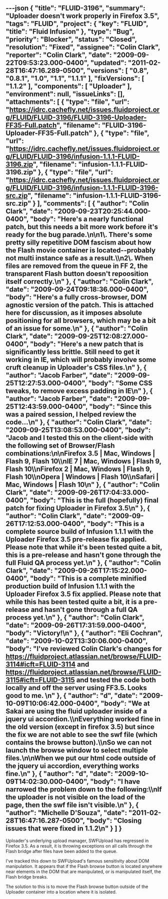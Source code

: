 ---json
{
  "title": "FLUID-3196",
  "summary": "Uploader doesn't work properly in Firefox 3.5",
  "tags": "FLUID",
  "project": {
    "key": "FLUID",
    "title": "Fluid Infusion"
  },
  "type": "Bug",
  "priority": "Blocker",
  "status": "Closed",
  "resolution": "Fixed",
  "assignee": "Colin Clark",
  "reporter": "Colin Clark",
  "date": "2009-09-22T09:53:23.000-0400",
  "updated": "2011-02-28T16:47:16.289-0500",
  "versions": [
    "0.8",
    "0.8.1",
    "1.0",
    "1.1",
    "1.1.1"
  ],
  "fixVersions": [
    "1.1.2"
  ],
  "components": [
    "Uploader"
  ],
  "environment": null,
  "issueLinks": [],
  "attachments": [
    {
      "type": "file",
      "url": "https://idrc.cachefly.net/issues.fluidproject.org/FLUID/FLUID-3196/FLUID-3196-Uploader-FF35-Full.patch",
      "filename": "FLUID-3196-Uploader-FF35-Full.patch"
    },
    {
      "type": "file",
      "url": "https://idrc.cachefly.net/issues.fluidproject.org/FLUID/FLUID-3196/infusion-1.1.1-FLUID-3196.zip",
      "filename": "infusion-1.1.1-FLUID-3196.zip"
    },
    {
      "type": "file",
      "url": "https://idrc.cachefly.net/issues.fluidproject.org/FLUID/FLUID-3196/infusion-1.1.1-FLUID-3196-src.zip",
      "filename": "infusion-1.1.1-FLUID-3196-src.zip"
    }
  ],
  "comments": [
    {
      "author": "Colin Clark",
      "date": "2009-09-23T20:25:44.000-0400",
      "body": "Here's a nearly functional patch, but this needs a bit more work before it's ready for the bug parade.\n\n1\\. There's some pretty silly repetitive DOM fascism about how the Flash movie container is located--probably not multi instance safe as a result.\\\n2\\. When files are removed from the queue in FF 2, the transparent Flash button doesn't repoosition itself correctly.\n"
    },
    {
      "author": "Colin Clark",
      "date": "2009-09-24T09:18:36.000-0400",
      "body": "Here's a fully cross-browser, DOM agnostic version of the patch. This is attached here for discussion, as it imposes absolute positioning for all browsers, which may be a bit of an issue for some.\n"
    },
    {
      "author": "Colin Clark",
      "date": "2009-09-25T12:08:27.000-0400",
      "body": "Here's a new patch that is significantly less brittle. Still need to get it working in IE, which will probably involve some cruft cleanup in Uploader's CSS files.\n"
    },
    {
      "author": "Jacob Farber",
      "date": "2009-09-25T12:27:53.000-0400",
      "body": "Some CSS tweaks, to remove excess padding in IE\n"
    },
    {
      "author": "Jacob Farber",
      "date": "2009-09-25T12:43:59.000-0400",
      "body": "Since this was a paired session, I helped review the code...\n"
    },
    {
      "author": "Colin Clark",
      "date": "2009-09-25T13:08:53.000-0400",
      "body": "Jacob and I tested this on the client-side with the following set of Browser/Flash combinations:\n\nFirefox 3.5 | Mac, Windows | Flash 9, Flash 10\\\nIE 7           | Mac, Windows | Flash 9, Flash 10\\\nFirefox 2    | Mac, Windows  | Flash 9, Flash 10\\\nOpera        | Windows           | Flash 10\\\nSafari         | Mac, Windows  | Flash 10\n"
    },
    {
      "author": "Colin Clark",
      "date": "2009-09-26T17:04:33.000-0400",
      "body": "This is the full (hopefully) final patch for fixing Uploader in Firefox 3.5\n"
    },
    {
      "author": "Colin Clark",
      "date": "2009-09-26T17:12:53.000-0400",
      "body": "This is a complete source build of Infusion 1.1.1 with the Uploader Firefox 3.5 pre-release fix applied. Please note that while it's been tested quite a bit, this is a pre-release and hasn't gone through the full Fluid QA process yet.\n"
    },
    {
      "author": "Colin Clark",
      "date": "2009-09-26T17:15:22.000-0400",
      "body": "This is a complete minified production build of Infusion 1.1.1 with the Uploader Firefox 3.5 fix applied. Please note that while this has been tested quite a bit, it is a pre-release and hasn't gone through a full QA process yet.\n"
    },
    {
      "author": "Colin Clark",
      "date": "2009-09-26T17:31:59.000-0400",
      "body": "Victory!\n"
    },
    {
      "author": "Eli Cochran",
      "date": "2009-10-02T13:30:06.000-0400",
      "body": "I've reviewed Colin Clark's changes for <https://fluidproject.atlassian.net/browse/FLUID-3114#icft=FLUID-3114> and <https://fluidproject.atlassian.net/browse/FLUID-3115#icft=FLUID-3115> and tested the code both locally and off the server using FF3.5. Looks good to me.&#x20;\n"
    },
    {
      "author": "d",
      "date": "2009-10-09T10:06:42.000-0400",
      "body": "We at Sakai are using the fluid uploader inside of a jquery ui accordion.\\\nEverything worked fine in the old version (except in firefox 3.5) but since the fix we are not able to see the swf file (which contains the browse button).\\\nSo we can not launch the browse window to select multiple files.\n\nWhen we put our html code outside of the jquery ui accordion, everything works fine.\n"
    },
    {
      "author": "d",
      "date": "2009-10-09T14:02:30.000-0400",
      "body": "I have narrowed the problem down to the following:\\\nIf the uploader is not visible on the load of the page, then the swf file isn't visible.\n"
    },
    {
      "author": "Michelle D'Souza",
      "date": "2011-02-28T16:47:16.287-0500",
      "body": "Closing issues that were fixed in 1.1.2\n"
    }
  ]
}
---
Uploader's underlying upload manager, SWFUpload has regressed in Firefox 3.5. As a result, it is throwing exceptions on all calls through the Flash bridge after files have been added to the queue.

I've tracked this down to SWFUpload's famous sensitivity about DOM manipulation. It appears that if the Flash browse button is located anywhere near elements in the DOM that are manipulated, or is manipulated itself, the Flash bridge breaks.

The solution to this is to move the Flash browse button outside of the Uploader container into a location where it is isolated.

        